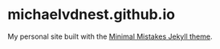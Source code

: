 # michaelvdnest.github.io


My personal site built with the [Minimal Mistakes Jekyll theme](https://github.com/mmistakes/minimal-mistakes).

